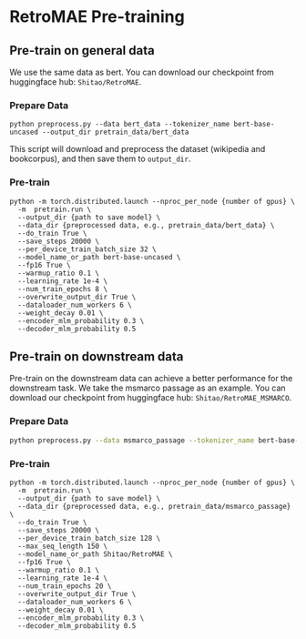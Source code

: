 # RetroMAE Pre-training

## Pre-train on general data

We use the same data as bert. You can download our checkpoint from huggingface hub: `Shitao/RetroMAE`.

### Prepare Data

```
python preprocess.py --data bert_data --tokenizer_name bert-base-uncased --output_dir pretrain_data/bert_data
```
This script will download and preprocess the dataset (wikipedia and bookcorpus), and then save them to `output_dir`.

### Pre-train

```
python -m torch.distributed.launch --nproc_per_node {number of gpus} \
  -m  pretrain.run \
  --output_dir {path to save model} \
  --data_dir {preprocessed data, e.g., pretrain_data/bert_data} \
  --do_train True \
  --save_steps 20000 \
  --per_device_train_batch_size 32 \
  --model_name_or_path bert-base-uncased \
  --fp16 True \
  --warmup_ratio 0.1 \
  --learning_rate 1e-4 \
  --num_train_epochs 8 \
  --overwrite_output_dir True \
  --dataloader_num_workers 6 \
  --weight_decay 0.01 \
  --encoder_mlm_probability 0.3 \
  --decoder_mlm_probability 0.5
```

## Pre-train on downstream data

Pre-train on the downstream data can achieve a better performance for the downstream task.
We take the msmarco passage as an example. You can download our checkpoint from huggingface hub: `Shitao/RetroMAE_MSMARCO`.

### Prepare Data

```bash
python preprocess.py --data msmarco_passage --tokenizer_name bert-base-uncased --output_dir pretrain_data/msmarco_passage
```

### Pre-train

```
python -m torch.distributed.launch --nproc_per_node {number of gpus} \
  -m  pretrain.run \
  --output_dir {path to save model} \
  --data_dir {preprocessed data, e.g., pretrain_data/msmarco_passage} \
  --do_train True \
  --save_steps 20000 \
  --per_device_train_batch_size 128 \
  --max_seq_length 150 \
  --model_name_or_path Shitao/RetroMAE \
  --fp16 True \
  --warmup_ratio 0.1 \
  --learning_rate 1e-4 \
  --num_train_epochs 20 \
  --overwrite_output_dir True \
  --dataloader_num_workers 6 \
  --weight_decay 0.01 \
  --encoder_mlm_probability 0.3 \
  --decoder_mlm_probability 0.5
```





